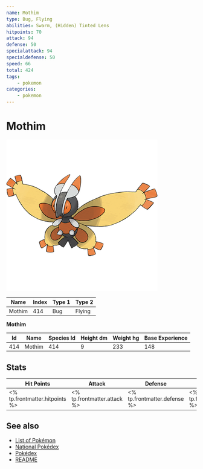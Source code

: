 ```yaml
---
name: Mothim
type: Bug, Flying
abilities: Swarm, (Hidden) Tinted Lens
hitpoints: 70
attack: 94
defense: 50
specialattack: 94
specialdefense: 50
speed: 66
total: 424
tags:
    - pokemon
categories:
    - pokemon
---
```


# Mothim


![Mothim](images/414.png)

| **Name** | **Index** | **Type 1** | **Type 2** |
|----|----|----|----|
| Mothim | 414 | Bug | Flying  |

**Mothim** 




| **Id** | **Name** | **Species Id** | **Height dm** | **Weight hg** | **Base Experience** |
|--------|----------|----------------|------------|------------|---------------------|
| 414 | Mothim | 414 | 9 | 233 | 148 |



## Stats

| **Hit Points** | **Attack** | **Defense** | **Special Attack** | **Special Defense** | **Speed** | **Total** |
|----------------|------------|-------------|--------------------|---------------------|-----------|-----------|
| <% tp.frontmatter.hitpoints %> | <% tp.frontmatter.attack %> | <% tp.frontmatter.defense %> | <% tp.frontmatter.specialattack %> | <% tp.frontmatter.specialdefense %> | <% tp.frontmatter.speed %> | <% tp.frontmatter.total %> |

## See also

- [List of Pokémon](../pokemon.md)
- [National Pokédex](../national_pokedex.md)
- [Pokédex](../pokedex.md)
- [README](../README.md)
